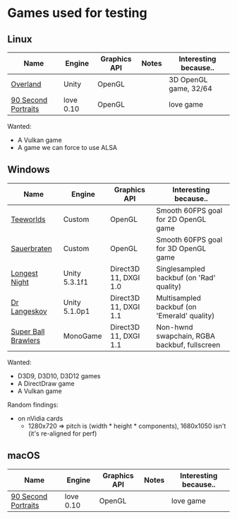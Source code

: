 
# Games used for testing

## Linux

| Name                        | Engine        | Graphics API          | Notes                          | Interesting because..   |
|-----------------------------|---------------|-----------------------|--------------------------------|-------------------------|
| [Overland][]                | Unity         | OpenGL                |                                | 3D OpenGL game, 32/64   |
| [90 Second Portraits][]     | love 0.10     | OpenGL                |                                | love game               |

Wanted:

  * A Vulkan game
  * A game we can force to use ALSA

## Windows

| Name                        | Engine        | Graphics API          | Interesting because..                        |
|-----------------------------|---------------|-----------------------|----------------------------------------------|
| [Teeworlds][]               | Custom        | OpenGL                | Smooth 60FPS goal for 2D OpenGL game         |
| [Sauerbraten][]             | Custom        | OpenGL                | Smooth 60FPS goal for 3D OpenGL game         |
| [Longest Night][]           | Unity 5.3.1f1 | Direct3D 11, DXGI 1.0 | Singlesampled backbuf (on 'Rad' quality)     |
| [Dr Langeskov][]            | Unity 5.1.0p1 | Direct3D 11, DXGI 1.1 | Multisampled backbuf (on 'Emerald' quality)  |
| [Super Ball Brawlers][]     | MonoGame      | Direct3D 11, DXGI 1.1 | Non-hwnd swapchain, RGBA backbuf, fullscreen |

Wanted:

  * D3D9, D3D10, D3D12 games
  * A DirectDraw game
  * A Vulkan game

Random findings:

  * on nVidia cards
    * 1280x720 => pitch is (width * height * components), 1680x1050 isn't (it's re-aligned for perf)

## macOS

| Name                        | Engine        | Graphics API          | Notes                          | Interesting because..   |
|-----------------------------|---------------|-----------------------|--------------------------------|-------------------------|
| [90 Second Portraits][]     | love 0.10     | OpenGL                |                                | love game               |


[Overland]: https://finji.itch.io/overland
[90 Second Portraits]: https://tangramgames.itch.io/90-second-portraits
[Dr Langeskov]: https://crowscrowscrows.itch.io/dr-langeskov-the-tiger-and-the-terribly-cursed-emerald-a-whirlwind-heist
[Longest Night]: https://finji.itch.io/longest-night
[Super Ball Brawlers]: https://redpoint.itch.io/super-ball-brawlers

[Teeworlds]: https://www.teeworlds.com/
[Sauerbraten]: http://sauerbraten.org/